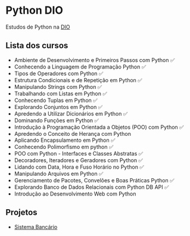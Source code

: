 # Python DIO
Estudos de Python na [DIO](web.dio.me)

## Lista dos cursos
- Ambiente de Desenvolvimento e Primeiros Passos com Python ✅
- Conhecendo a Linguagem de Programação Python ✅
- Tipos de Operadores com Python ✅
- Estrutura Condicionais e de Repetição em Python ✅
- Manipulando Strings com Python ✅
- Trabalhando com Listas em Python ✅
- Conhecendo Tuplas em Python ✅
- Explorando Conjuntos em Python ✅
- Apredendo a Utilizar Dicionários em Python ✅
- Dominando Funções em Python ✅
- Introdução à Programação Orientada a Objetos (POO) com Python ✅
- Apredendo o Conceito de Herança com Python
- Aplicando Encapsulamento em Python ✅
- Conhecendo Polimorfismo em python ✅
- POO com Python - Interfaces e Classes Abstratas ✅
- Decoradores, Iteradores e Geradores com Python ✅
- Lidando com Data, Hora e Fuso Horário no Python ✅
- Manipulando Arquivos em Python ✅
- Gerenciamento de Pacotes, Convelões e Boas Práticas Python ✅
- Explorando Banco de Dados Relacionais com Python DB API ✅
- Introdução ao Desenvolvimento Web com Python

## Projetos
- [Sistema Bancário](https://github.com/otonielnn/SistemaBancario)